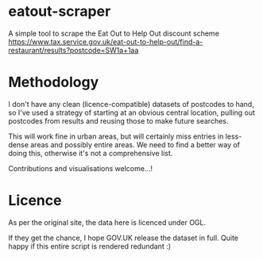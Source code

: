# eatout-scraper
A simple tool to scrape the Eat Out to Help Out discount scheme
https://www.tax.service.gov.uk/eat-out-to-help-out/find-a-restaurant/results?postcode=SW1a+1aa

# Methodology
I don't have any clean (licence-compatible) datasets of postcodes to hand, so I've used a strategy of starting at an obvious central location, pulling out postcodes from results and reusing those to make future searches.

This will work fine in urban areas, but will certainly miss entries in less-dense areas and possibly entire areas. We need to find a better way of doing this, otherwise it's not a comprehensive list.

Contributions and visualisations welcome...!

# Licence
As per the original site, the data here is licenced under OGL.

If they get the chance, I hope GOV.UK release the dataset in full. Quite happy if this entire script is rendered redundant :)
